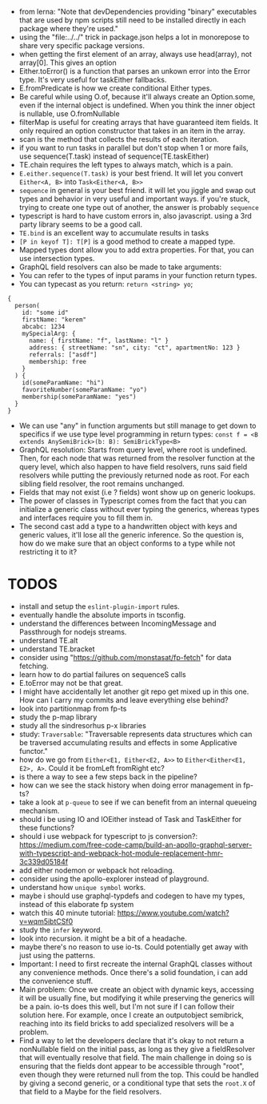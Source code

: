 - from lerna: "Note that devDependencies providing "binary" executables that are used by npm scripts still need to be installed directly in each package where they're used."
- using the "file:../../" trick in package.json helps a lot in monorepose to share very specific package versions.
- when getting the first element of an array, always use head(array), not array[0]. This gives an option<item>
- Either.toError() is a function that parses an unkown error into the Error type. It's very useful for taskEither fallbacks.
- E.fromPredicate is how we create conditional Either types.
- Be careful while using O.of, because it'll always create an Option.some, even if the internal object is undefined. When you think the inner object is nullable, use O.fromNullable
- filterMap is useful for creating arrays that have guaranteed item fields. It only required an option constructor that takes in an item in the array.
- scan is the method that collects the results of each iteration.
- if you want to run tasks in parallel but don't stop when 1 or more fails, use sequence(T.task) instead of sequence(TE.taskEither)
- TE.chain requires the left types to always match, which is a pain.
- `E.either.sequence(T.task)` is your best friend. It will let you convert `Either<A, B>` into `Task<Either<A, B>>`
- `sequence` in general is your best friend. it will let you jiggle and swap out types and behavior in very useful and important ways. if you're stuck, trying to create one type out of another, the answer is probably `sequence`
- typescript is hard to have custom errors in, also javascript. using a 3rd party library seems to be a good call.
- `TE.bind` is an excellent way to accumulate results in tasks
- `[P in keyof T]: T[P]` is a good method to create a mapped type.
- Mapped types dont allow you to add extra properties. For that, you can use intersection types.
- GraphQL field resolvers can also be made to take arguments:
- You can refer to the types of input params in your function return types.
- You can typecast as you return: `return <string> yo`;

```gql
{
  person(
    id: "some id"
    firstName: "kerem"
    abcabc: 1234
    mySpecialArg: {
      name: { firstName: "f", lastName: "l" }
      address: { streetName: "sn", city: "ct", apartmentNo: 123 }
      referrals: ["asdf"]
      membership: free
    }
  ) {
    id(someParamName: "hi")
    favoriteNumber(someParamName: "yo")
    membership(someParamName: "yes")
  }
}
```

- We can use "any" in function arguments but still manage to get down to specifics if we use type level programming in return types: `const f = <B extends AnySemiBrick>(b: B): SemiBrickType<B>`
- GraphQL resolution: Starts from query level, where root is undefined. Then, for each node that was returned from the resolver function at the query level, which also happen to have field resolvers, runs said field resolvers while putting the previously returned node as root. For each sibling field resolver, the root remains unchanged.
- Fields that may not exist (i.e ? fields) wont show up on generic lookups.
- The power of classes in Typescript comes from the fact that you can initialize a generic class without ever typing the generics, whereas types and interfaces require you to fill them in.
- The second cast add a type to a handwritten object with keys and generic values, it'll lose all the generic inference. So the question is, how do we make sure that an object conforms to a type while not restricting it to it?

# TODOS

- install and setup the `eslint-plugin-import` rules.
- eventually handle the absolute imports in tsconfig.
- understand the differences between IncomingMessage and Passthrough for nodejs streams.
- understand TE.alt
- understand TE.bracket
- consider using "https://github.com/monstasat/fp-fetch" for data fetching.
- learn how to do partial failures on sequenceS calls
- E.toError may not be that great.
- I might have accidentally let another git repo get mixed up in this one. How can I carry my commits and leave everything else behind?
- look into partitionmap from fp-ts
- study the p-map library
- study all the sindresorhus p-x libraries
- study: `Traversable`: "Traversable represents data structures which can be traversed accumulating results and effects in some Applicative functor."
- how do we go from `Either<E1, Either<E2, A>>` to `Either<Either<E1, E2>, A>`. Could it be fromLeft fromRight etc?
- is there a way to see a few steps back in the pipeline?
- how can we see the stack history when doing error management in fp-ts?
- take a look at `p-queue` to see if we can benefit from an internal queueing mechanism.
- should i be using IO and IOEither instead of Task and TaskEither for these functions?
- should i use webpack for typescript to js conversion?: https://medium.com/free-code-camp/build-an-apollo-graphql-server-with-typescript-and-webpack-hot-module-replacement-hmr-3c339d05184f
- add either nodemon or webpack hot reloading.
- consider using the apollo-explorer instead of playground.
- understand how `unique symbol` works.
- maybe i should use graphql-typdefs and codegen to have my types, instead of this elaborate fp system
- watch this 40 minute tutorial: https://www.youtube.com/watch?v=wqm5ibtCSf0
- study the `infer` keyword.
- look into recursion. it might be a bit of a headache.
- maybe there's no reason to use io-ts. Could potentially get away with just using the patterns.
- Important: I need to first recreate the internal GraphQL classes without any convenience methods. Once there's a solid foundation, i can add the convenience stuff.
- Main problem: Once we create an object with dynamic keys, accessing it will be usually fine, but modifying it while preserving the generics will be a pain. io-ts does this well, but I'm not sure if I can follow their solution here. For example, once I create an outputobject semibrick, reaching into its field bricks to add specialized resolvers will be a problem.
- Find a way to let the developers declare that it's okay to not return a nonNullable field on the initial pass, as long as they give a fieldResolver that will eventually resolve that field. The main challenge in doing so is ensuring that the fields dont appear to be accessible through "root", even though they were returned null from the top. This could be handled by giving a second generic, or a conditional type that sets the `root.X` of that field to a Maybe<X> for the field resolvers.
